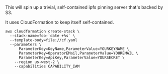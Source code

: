 This will spin up a trivial, self-contained ipfs pinning server that's backed by S3.

It uses CloudFormation to keep itself self-contained. 

```
aws cloudformation create-stack \
  --stack-name=foo-`date +%s` \
  --template-body=file://cf.yaml 
  --parameters \
      ParameterKey=KeyName,ParameterValue=YOURKEYNAME \
      ParameterKey=OperatorEMail,ParameterValue=YOUREMAIL \ 
      ParameterKey=ApiKey,ParameterValue=YOURSECRET \
    --region us-west-2 \
    --capabilities CAPABILITY_IAM
````